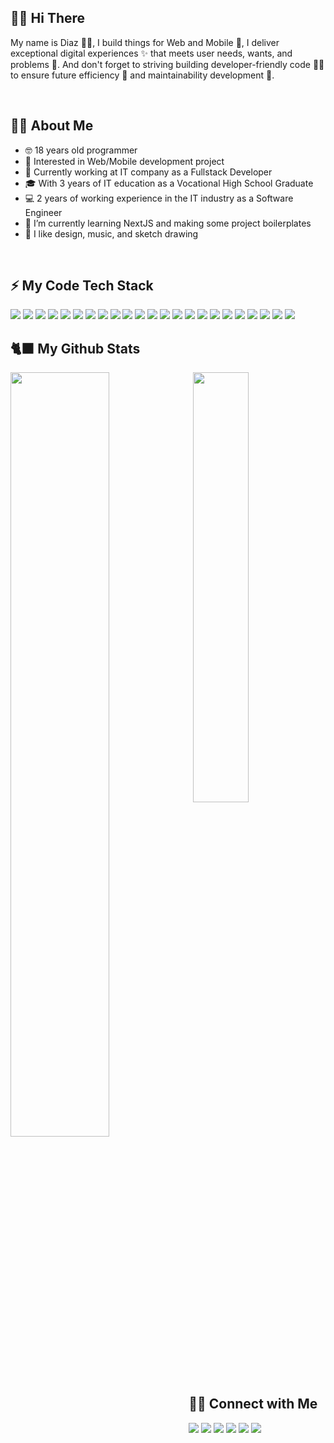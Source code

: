 ## 👋🏼 Hi There

My name is Diaz 👦🏻, I build things for Web and Mobile 📱, I deliver exceptional digital experiences ✨ that meets user needs, wants, and problems 👥. And don't forget to striving building developer-friendly code 👌🏻 to ensure future efficiency 🔮 and maintainability development 🚧.

<br />

## 👨‍💻 About Me

- 🤓 18 years old programmer
- 🧐 Interested in Web/Mobile development project
- 💼 Currently working at IT company as a Fullstack Developer
- 🎓 With 3 years of IT education as a Vocational High School Graduate
- 💻 2 years of working experience in the IT industry as a Software Engineer
- 🌱 I’m currently learning NextJS and making some project boilerplates
- 💞️ I like design, music, and sketch drawing

<br/>

## ⚡ My Code Tech Stack

<img src="https://img.shields.io/badge/-JavaScript-f7df1e?style=flat-square&logo=javascript&logoColor=black" />
<img src="https://img.shields.io/badge/-TypeScript-3178c8?style=flat-square&logo=typescript&logoColor=white" />
<img src="https://img.shields.io/badge/-NextJS-white?style=flat-square&logo=next.js&logoColor=black" />
<img src="https://img.shields.io/badge/-React-60d8f9?style=flat-square&logo=react&logoColor=black" />
<img src="https://img.shields.io/badge/-Tailwind-06b2cf?style=flat-square&logo=tailwindcss&logoColor=white" />
<img src="https://img.shields.io/badge/-Bootstrap-7952b3?style=flat-square&logo=bootstrap&logoColor=white" />
<img src="https://img.shields.io/badge/-Flutter-5bc3ef?style=flat-square&logo=flutter&logoColor=white" />
<img src="https://img.shields.io/badge/-Csharp-651f77?style=flat-square&logo=csharp&logoColor=white" />
<img src="https://img.shields.io/badge/-Kotlin-7f52ff?style=flat-square&logo=kotlin&logoColor=white" />
<img src="https://img.shields.io/badge/-Android%20Studio-3ddc84?style=flat-square&logo=androidstudio&logoColor=white" />
<img src="https://img.shields.io/badge/-Python-3776ab?style=flat-square&logo=python&logoColor=white" />
<img src="https://img.shields.io/badge/-Express-black?style=flat-square&logo=express&logoColor=white" />
<img src="https://img.shields.io/badge/-NestJS-d9224C?style=flat-square&logo=nestjs&logoColor=white" />
<img src="https://img.shields.io/badge/-PostgreSQL-2f4983?style=flat-square&logo=postgresql&logoColor=white" />
<img src="https://img.shields.io/badge/-MySql-31526b?style=flat-square&logo=mysql&logoColor=white" />
<img src="https://img.shields.io/badge/-MongoDB-47a24b?style=flat-square&logo=mongodb&logoColor=white" />
<img src="https://img.shields.io/badge/-VS%20Code-24aaed?style=flat-square&logo=visualstudiocode" />
<img src="https://img.shields.io/badge/-Visual%20Studio-a175d7?style=flat-square&logo=visualstudio" />
<img src="https://img.shields.io/badge/-Figma-8b35d0?style=flat-square&logo=figma&logoColor=white" />
<img src="https://img.shields.io/badge/-Git-ec4f31?style=flat-square&logo=git&logoColor=white" />
<img src="https://img.shields.io/badge/-Github-black?style=flat-square&logo=github" />
<img src="https://img.shields.io/badge/-Gitlab-e24529?style=flat-square&logo=gitlab&logoColor=white" />
<img src="https://img.shields.io/badge/-Vercel-black?style=flat-square&logo=vercel" />

<br/>

## 🐈‍⬛ My Github Stats

<img align='left' width="56%" src="https://github-readme-stats.vercel.app/api?username=Diaz-adrianz&show_icons=true&include_all_commits=true&theme=radical" />

<img align='right' width="42%" src="https://github-readme-stats.vercel.app/api/top-langs/?username=Diaz-adrianz&layout=compact&theme=radical" />

<br/>
<br/>
<br/>
<br/>
<br/>
<br/>
<br/>

## 🤝🏼 Connect with Me

<a href="https://dzco.netlify.app"><img src="https://img.shields.io/badge/portfolio-black.svg?style=for-the-badge&logo=vercel&logoColor=white"/></a>
<a href="mailto:diazz.developer@gmail.com?subject=[GitHub]%20Hi%20Diazz!%20🔥"><img src="https://img.shields.io/badge/e‑mail-D14836.svg?style=for-the-badge&logo=GMail&logoColor=white"/></a>
<a href="https://www.linkedin.com/in/diaz-adriansyah"><img src="https://img.shields.io/badge/linkedin-0077B5.svg?style=for-the-badge&logo=linkedin&logoColor=white"/></a>
<a href="https://www.fiverr.com/diaz_adrianz"><img src="https://img.shields.io/badge/fiverr-00ac1d.svg?style=for-the-badge&logo=fiverr&logoColor=white"/></a>
<a href="https://instagram.com/zaid.jsx"><img src="https://img.shields.io/badge/main%20instagram-E4405F.svg?style=for-the-badge&logo=instagram&logoColor=white"/></a>
<a href="https://instagram.com/chocoding.in"><img src="https://img.shields.io/badge/project%20instagram-E4405F.svg?style=for-the-badge&logo=instagram&logoColor=white"/></a>
